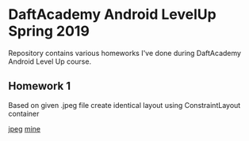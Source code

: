 
# DaftAcademy Android LevelUp Spring 2019
Repository contains various homeworks I've done during DaftAcademy Android Level Up course.

## Homework 1
Based on given .jpeg file create identical layout using ConstraintLayout container

[jpeg](/Screenshots/Screenshot_2019-03-12-14-34-30.png=216x384)
[mine](/Screenshots/Screenshot_2019-03-12-20-20-08.png=216x384)
